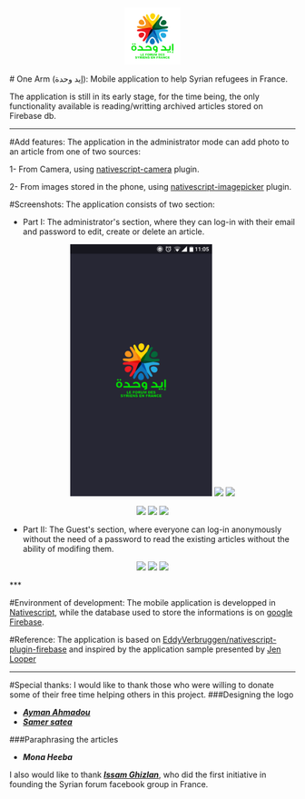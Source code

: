 ﻿﻿
<p align="center">
  <img src="https://github.com/rkhayyat/SyrianForumFrance/blob/master/screenshot/logo.png" width="100"/>
</p>
# One Arm (إيد وحدة):
Mobile application to help Syrian refugees in France.

The application is still in its early stage, for the time being, the only functionality available is reading/writting archived articles stored on Firebase db.
***
#Add features:
The application in the administrator mode can add photo to an article from one of two sources:

1- From Camera, using [nativescript-camera](https://github.com/NativeScript/nativescript-camera) plugin.

2- From images stored in the phone, using [nativescript-imagepicker](https://github.com/NativeScript/nativescript-imagepicker) plugin.

#Screenshots:
The application consists of two section:

- Part I: The administrator's section, where they can log-in with their email and password to edit, create or delete an article.
<p align="center">
  <img src="https://github.com/rkhayyat/SyrianForumFrance/blob/master/screenshot/Screenshot_20170123-110526.png" width="250"/>
  <img src="https://github.com/rkhayyat/SyrianForumFrance/blob/master/screenshot/Screenshot_20170210-095702.png" width="250"/>
  <img src="https://github.com/rkhayyat/SyrianForumFrance/blob/master/screenshot/Screenshot_20170123-110636.png" width="250"/>
</p>

<p align="center">
  <img src="https://github.com/rkhayyat/SyrianForumFrance/blob/master/screenshot/Screenshot_20170118-174635.png" width="250"/>
  <img src="https://github.com/rkhayyat/SyrianForumFrance/blob/master/screenshot/Screenshot_20170118-174645.png" width="250"/>
  <img src="https://github.com/rkhayyat/SyrianForumFrance/blob/master/screenshot/Screenshot_20170118-174718.png" width="250"/>
</p>

- Part II: The Guest's section, where everyone can log-in anonymously without the need of a password to read the existing articles without the ability of modifing them.
<p align="center">
  
  <img src="https://github.com/rkhayyat/SyrianForumFrance/blob/master/screenshot/Screenshot_20170210-095916.png" width="250"/>
  <img src="https://github.com/rkhayyat/SyrianForumFrance/blob/master/screenshot/Screenshot_20170210-095959.png" width="250"/>
  <img src="https://github.com/rkhayyat/SyrianForumFrance/blob/master/screenshot/Screenshot_20170210-100037.png" width="250"/>
</p>
***

#Environment of development:
The mobile application is developped in [Nativescript](https://www.nativescript.org/), while the database used to store the informations is on [google Firebase](https://firebase.google.com/).

#Reference:
The application is based on [EddyVerbruggen/nativescript-plugin-firebase](https://github.com/eddyverbruggen/nativescript-plugin-firebase) and inspired by the application sample presented by [Jen Looper](https://www.nativescript.org/blog/merry-and-bright-create-a-mobile-app-with-firebase-angular-2-and-nativescript)
***

#Special thanks:
I would like to thank those who were willing to donate some of their free time helping others in this project.
###Designing the logo
- **_[Ayman Ahmadou](https://www.facebook.com/aYman.AhmaDou)_**
- **_[Samer satea](https://www.facebook.com/sam.satea)_**

###Paraphrasing the articles
- **_Mona Heeba_**

I also would like to thank **_[Issam Ghizlan](https://www.facebook.com/issam.ghizlan.9)_**, who did the first initiative in founding the Syrian forum facebook group in France.
